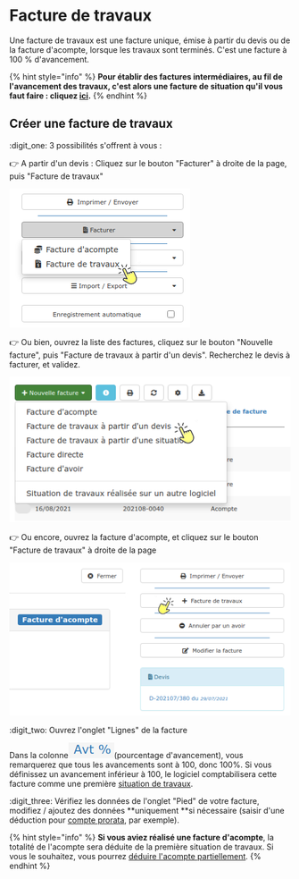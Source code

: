 # Facture de travaux

Une facture de travaux est une facture unique, émise à partir du devis ou de la facture d'acompte, lorsque les travaux sont terminés. C'est une facture à 100 % d'avancement.

{% hint style="info" %}
**Pour établir des factures intermédiaires, au fil de l'avancement des travaux, c'est alors une facture de situation qu'il vous faut faire : cliquez **[**ici**](situation-de-travaux.md)**.**
{% endhint %}



## Créer une facture de travaux



:digit_one: 3 possibilités s'offrent à vous :

:point_right: A partir d'un devis : Cliquez sur le bouton "Facturer" à droite de la page, puis "Facture de travaux"

![](<../../.gitbook/assets/screenshot-153b- (1).png>)

:point_right: Ou bien, ouvrez la liste des factures, cliquez sur le bouton "Nouvelle facture", puis "Facture de travaux à partir d'un devis". Recherchez le devis à facturer, et validez.

![](../../.gitbook/assets/screenshot-154b-.png)

:point_right: Ou encore, ouvrez la facture d'acompte, et cliquez sur le bouton "Facture de travaux" à droite de la page

![](../../.gitbook/assets/screenshot-157-.png)

:digit_two: Ouvrez l'onglet "Lignes" de la facture

Dans la colonne![](../../.gitbook/assets/screenshot-158-.png)(pourcentage d'avancement), vous remarquerez que tous les avancements sont à 100, donc 100%. Si vous définissez un avancement inférieur à 100, le logiciel comptabilisera cette facture comme une première [situation de travaux](situation-de-travaux.md).



:digit_three: Vérifiez les données de l'onglet "Pied" de votre facture, modifiez / ajoutez des données **uniquement **si nécessaire (saisir d'une déduction pour [compte prorata](../les-devis/saisir-un-devis/deductions-complementaires/le-compte-prorata.md#dans-la-facture), par exemple).



{% hint style="info" %}
**Si vous aviez réalisé une facture d'acompte**, la totalité de l'acompte sera déduite de la première situation de travaux. Si vous le souhaitez, vous pourrez [déduire l'acompte partiellement](la-facture-dacompte.md#deduction-partielle-de-lacompte).
{% endhint %}

